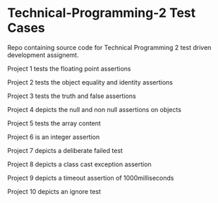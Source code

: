 Technical-Programming-2 Test Cases
=======================

Repo containing source code for Technical Programming 2 test driven development assignemt.

Project 1 tests the floating point assertions

Project 2 tests the object equality and identity assertions

Project 3 tests the truth and false assertions

Project 4 depicts the null and non null assertions on objects

Project 5 tests the array content

Project 6 is an integer assertion

Project 7 depicts a deliberate failed test

Project 8 depicts a class cast exception assertion

Project 9 depicts a timeout assertion of 1000milliseconds

Project 10 depicts an ignore test

